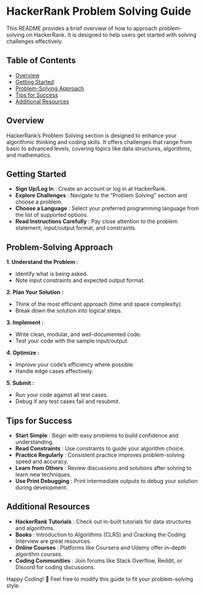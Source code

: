 # HackerRank Problem Solving Guide

This README provides a brief overview of how to approach problem-solving on HackerRank. It is designed to help users get started with solving challenges effectively.

## Table of Contents
- [Overview](#Overview)
- [Getting Started](#Getting-Started)
- [Problem-Solving Approach](#Problem-Solving-Approach)
- [Tips for Success](#Tips-for-Success)
- [Additional Resources](#Additional-Resources)

## Overview

HackerRank’s Problem Solving section is designed to enhance your algorithmic thinking and coding skills. It offers challenges that range from basic to advanced levels, covering topics like data structures, algorithms, and mathematics.

## Getting Started
- **Sign Up/Log In** : Create an account or log in at HackerRank.
- **Explore Challenges** : Navigate to the “Problem Solving” section and choose a problem.
- **Choose a Language** : Select your preferred programming language from the list of supported options.
- **Read Instructions Carefully** : Pay close attention to the problem statement, input/output format, and constraints.

## Problem-Solving Approach
**1. Understand the Problem :**
- Identify what is being asked.
- Note input constraints and expected output format.

**2. Plan Your Solution :**
- Think of the most efficient approach (time and space complexity).
- Break down the solution into logical steps.

**3. Implement :**
- Write clean, modular, and well-documented code.
- Test your code with the sample input/output.

**4. Optimize :**
- Improve your code’s efficiency where possible.
- Handle edge cases effectively.

**5. Submit :**
- Run your code against all test cases.
- Debug if any test cases fail and resubmit.

## Tips for Success
- **Start Simple** : Begin with easy problems to build confidence and understanding.
- **Read Constraints** : Use constraints to guide your algorithm choice.
- **Practice Regularly** : Consistent practice improves problem-solving speed and accuracy.
- **Learn from Others** : Review discussions and solutions after solving to learn new techniques.
- **Use Print Debugging** : Print intermediate outputs to debug your solution during development.

## Additional Resources
- **HackerRank Tutorials** : Check out in-built tutorials for data structures and algorithms.
- **Books** : Introduction to Algorithms (CLRS) and Cracking the Coding Interview are great resources.
- **Online Courses** : Platforms like Coursera and Udemy offer in-depth algorithm courses.
- **Coding Communities** : Join forums like Stack Overflow, Reddit, or Discord for coding discussions.

Happy Coding! 🎉
Feel free to modify this guide to fit your problem-solving style.
